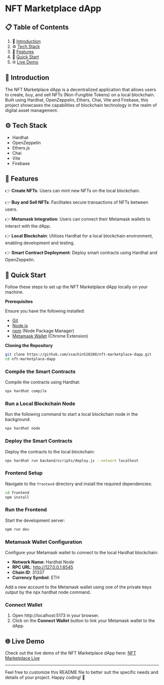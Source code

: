 # NFT Marketplace dApp

## 📋 Table of Contents

1. 🤖 [Introduction](#introduction)
2. ⚙️ [Tech Stack](#tech-stack)
3. 🔋 [Features](#features)
4. 🤸 [Quick Start](#quick-start)
5. 🌐 [Live Demo](#live-demo)

## <a name="introduction">🤖 Introduction</a>

The NFT Marketplace dApp is a decentralized application that allows users to create, buy, and sell NFTs (Non-Fungible Tokens) on a local blockchain. Built using Hardhat, OpenZeppelin, Ethers, Chai, Vite and Firebase, this project showcases the capabilities of blockchain technology in the realm of digital asset management.

## <a name="tech-stack">⚙️ Tech Stack</a>

- Hardhat
- OpenZeppelin
- Ethers.js
- Chai
- Vite
- Firebase

## <a name="features">🔋 Features</a>

👉 **Create NFTs**: Users can mint new NFTs on the local blockchain.

👉 **Buy and Sell NFTs**: Facilitates secure transactions of NFTs between users.

👉 **Metamask Integration**: Users can connect their Metamask wallets to interact with the dApp.

👉 **Local Blockchain**: Utilizes Hardhat for a local blockchain environment, enabling development and testing.

👉 **Smart Contract Deployment**: Deploy smart contracts using Hardhat and OpenZeppelin.

## <a name="quick-start">🤸 Quick Start</a>

Follow these steps to set up the NFT Marketplace dApp locally on your machine.

**Prerequisites**

Ensure you have the following installed:

- [Git](https://git-scm.com/)
- [Node.js](https://nodejs.org/en)
- [npm](https://www.npmjs.com/) (Node Package Manager)
- [Metamask Wallet](https://metamask.io/) (Chrome Extension)

**Cloning the Repository**

```bash
git clone https://github.com/ssachin520280/nft-marketplace-dapp.git
cd nft-marketplace-dapp
```

### Compile the Smart Contracts

Compile the contracts using Hardhat:

```bash  
npx hardhat compile  
```

### Run a Local Blockchain Node

Run the following command to start a local blockchain node in the background:

```bash  
npx hardhat node  
```

### Deploy the Smart Contracts

Deploy the contracts to the local blockchain:

```bash  
npx hardhat run backend/scripts/deploy.js --network localhost  
```

### Frontend Setup

Navigate to the `frontend` directory and install the required dependencies:

```bash  
cd frontend  
npm install  
```

### Run the Frontend

Start the development server:

```bash  
npm run dev  
```

### Metamask Wallet Configuration

Configure your Metamask wallet to connect to the local Hardhat blockchain:

- **Network Name**: Hardhat Node  
- **RPC URL**: http://127.0.0.1:8545  
- **Chain ID**: 31337  
- **Currency Symbol**: ETH  

Add a new account to the Metamask wallet using one of the private keys output by the npx hardhat node command.

### Connect Wallet

1. Open http://localhost:5173 in your browser.  
2. Click on the **Connect Wallet** button to link your Metamask wallet to the dApp.

## 🌐 Live Demo

Check out the live demo of the NFT Marketplace dApp here: [NFT Marketplace Live](https://google.com)

---

Feel free to customize this README file to better suit the specific needs and details of your project. Happy coding! 🚀

